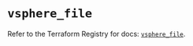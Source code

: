 # `vsphere_file`

Refer to the Terraform Registry for docs: [`vsphere_file`](https://registry.terraform.io/providers/hashicorp/vsphere/2.9.0/docs/resources/file).
